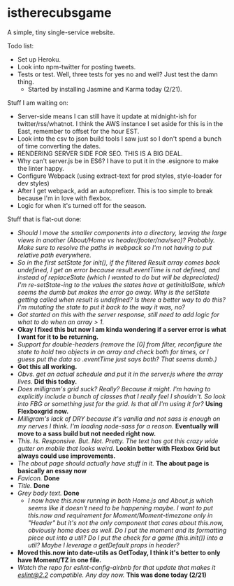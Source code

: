# istherecubsgame

A simple, tiny single-service website.

Todo list:

  - Set up Heroku.
   - Look into npm-twitter for posting tweets.
  - Tests or test. Well, three tests for yes no and well? Just test the damn thing.
    - Started by installing Jasmine and Karma today (2/21).

Stuff I am waiting on: 

  - Server-side means I can still have it update at midnight-ish for twitter/rss/whatnot. I think the AWS instance I set aside for this is in the East, remember to offset for the hour EST. 
  - Look into the csv to json build tools I saw just so I don't spend a bunch of time converting the dates.
  - RENDERING SERVER SIDE FOR SEO. THIS IS A BIG DEAL.
  - Why can't server.js be in ES6? I have to put it in the .esignore to make the linter happy.
  - Configure Webpack (using extract-text for prod styles, style-loader for dev styles)
  - After I get webpack, add an autoprefixer. This is too simple to break because I'm in love with flexbox.
  - Logic for when it's turned off for the season.


Stuff that is flat-out done:
  
  - _Should I move the smaller components into a directory, leaving the large views in another (About/Home vs header/footer/nav/seo)? Probably. Make sure to resolve the paths in webpack so I'm not having to put relative path everywhere._
  - _So in the first setState for init(), if the filtered Result array comes back undefined, I get an error because result.eventTime is not defined, and instead of replaceState (which I wanted to do but will be depreciated) I'm re-setState-ing to the values the states have at getInitialSate, which seems the dumb but makes the error go away. Why is the setState getting called when result is undefined? Is there a better way to do this? I'm mutating the state to put it back to the way it was, no?_
   - _Got started on this with the server response, still need to add logic for what to do when an array > 1._
   - **Okay I fixed this but now I am kinda wondering if a server error is what I want for it to be returning.**
  - _Support for double-headers (remove the [0] from filter, reconfigure the state to hold two objects in an array and check both for times, or I guess put the data so .eventTime just says both? That seems dumb.)_
   - **Got this all working.**
  - _Obvs. get an actual schedule and put it in the server.js where the array lives._ **Did this today.**
  - _Does milligram's grid suck? Really? Because it might. I'm having to explicitly include a bunch of classes that I really feel I shouldn't. So look into FBG or something just for the grid. Is that all I'm using it for?_
  **Using Flexboxgrid now.**
  - _Milligram's lack of DRY because it's vanilla and not sass is enough on my nerves I think. I'm loading node-sass for a reason._ **Eventually will move to a sass build but not needed right now.**
  - _This. Is. Responsive. But. Not. Pretty. The text has got this crazy wide gutter on mobile that looks weird._ **Lookin better with Flexbox Grid but always could use improvements.**
  - _The about page should actually have stuff in it._ **The about page is basically an essay now**
  - _Favicon._ **Done**
  - _Title._ **Done**
  - _Grey body text._ **Done**
    - _I now have this.now running in both Home.js and About.js which seems like it doesn't need to be happening maybe. I want to put this.now and requirement for Moment/Moment-timezone only in "Header" but it's not the only component that cares about this.now, obviously home does as well. Do I put the moment and its formatting piece out into a util? Do I put the check for a game (this.init()) into a util? Maybe I leverage a getDefault props in header?_
   - **Moved this.now into date-utils as GetToday, I think it's better to only have Moment/TZ in one file.**
  - _Watch the repo for eslint-config-airbnb for that update that makes it eslint@2.2 compatible. Any day now._ **This was done today (2/21)**